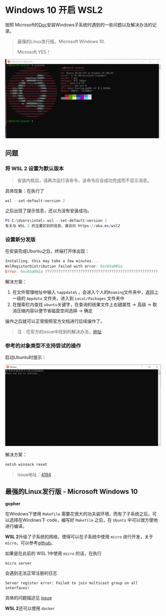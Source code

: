 # Windows 10 开启 WSL2

按照 Microsoft的[Doc](https://docs.microsoft.com/zh-cn/windows/wsl/install-win10)安装Windows子系统时遇到的一些问题以及解决办法的记录。

> 最强的Linux发行版，Microsoft Windows 10. 
>
> Microsoft YES！

![netfetch-ubuntu.png](../images/netfetch-ubuntu.png)

## 问题

### 将 WSL 2 设置为默认版本

> 安装内核后，请再次运行该命令，该命令应会成功完成而不显示消息。

具体现象：在执行了

```powershell
wsl --set-default-version 2
```

之后出现了提示信息，还以为没有安装成功。

```powershell
PS C:\Users\intel> wsl --set-default-version 2
有关与 WSL 2 的主要区别的信息，请访问 https://aka.ms/wsl2
```

### 设置新分发版

在安装完成Ubuntu之后，终端打开体出现：

```powershell
Installing, this may take a few minutes...
WslRegisterDistribution failed with error: 0xc03a001a
Error: 0xc03a001a ???????????????????????????????????????????????????
```

解决方案：

1. 在文件管理地址中输入 `%appdata%` ，会进入个人的`Roaming`文件夹中，返回上一级的 `Appdata` 文件夹，进入到 `Local/Packages` 文件夹中 
2. 在搜索栏内查找 `ubuntu`关键字，在查询的结果文件上右键属性 -> 高级 -> 取消压缩内容以便节省磁盘空间选择 -> 确定

操作之后就可以正常按照官方文档进行后续操作了。

> 注：在官方的issue中找到的解决办法，[地址](https://github.com/microsoft/WSL/issues/5325)

### 参考的对象类型不支持尝试的操作

启动Ubuntu时提示：

![参考的对象类型不支持尝试的操作](../images/ubunt-error1.png)

解决方案：

```powershell
netsh winsock reset
```

> issue地址：[4194](https://github.com/microsoft/WSL/issues/4194)



## 最强的Linux发行版 - Microsoft Windows 10

**gopher**

在Windows下使用 `Makefile` 需要花很大的功夫装环境，而有了子系统之后，可以选择在Windows下 code，编写好 `Makefile` 之后，在 `Ubuntu` 中可以很方便地进行编译。

**WSL 2**升级了子系统的网络，使得可以在子系统中使用 `micro` 进行开发，关于 `micro`，可以参考[github](https://github.com/micro/micro)。

如果是在此前的 WSL 1中使用 `micro` 的话，在执行

```shell
micro server
```

会遇到无法正常注册的日志

```shell
Server register error: Failed to join multicast group on all interfaces!
```

具体的问题描述见 [issue](https://github.com/micro/micro/issues/902)

**WSL 2**还可以使用 `docker`